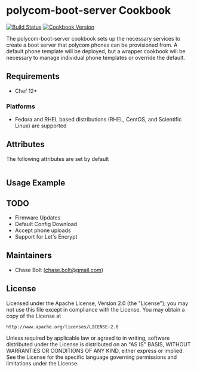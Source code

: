 # polycom-boot-server Cookbook
[![Build Status](https://travis-ci.org/chasebolt/chef-polycom-boot-server.svg?branch=master)](http://travis-ci.org/chasebolt/chef-polycom-boot-server) [![Cookbook Version](https://img.shields.io/cookbook/v/polycom-boot-server.svg)](https://supermarket.chef.io/cookbooks/polycom-boot-server)

The polycom-boot-server cookbook sets up the necessary services to create a boot server
that polycom phones can be provisioned from. A default phone template will be deployed,
but a wrapper cookbook will be necessary to manage individual phone templates
or override the default.

## Requirements
- Chef 12+

### Platforms
- Fedora and RHEL based distributions (RHEL, CentOS, and Scientific Linux) are supported

## Attributes
The following attributes are set by default

```ruby
```

## Usage Example


## TODO
- Firmware Updates
- Default Config Download
- Accept phone uploads
- Support for Let's Encrypt

## Maintainers

* Chase Bolt (<chase.bolt@gmail.com>)

## License
Licensed under the Apache License, Version 2.0 (the "License");
you may not use this file except in compliance with the License.
You may obtain a copy of the License at

    http://www.apache.org/licenses/LICENSE-2.0

Unless required by applicable law or agreed to in writing, software
distributed under the License is distributed on an "AS IS" BASIS,
WITHOUT WARRANTIES OR CONDITIONS OF ANY KIND, either express or implied.
See the License for the specific language governing permissions and
limitations under the License.

